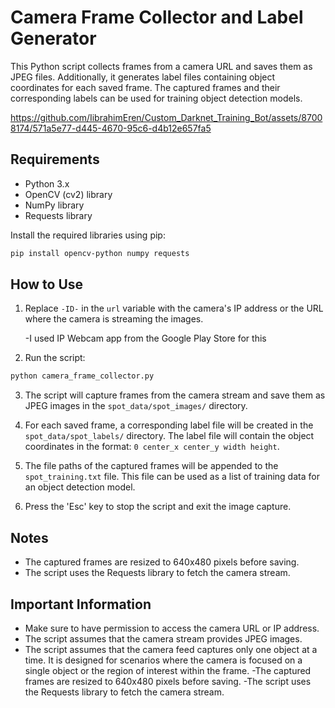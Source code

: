 # Camera Frame Collector and Label Generator

This Python script collects frames from a camera URL and saves them as JPEG files. Additionally, it generates label files containing object coordinates for each saved frame. The captured frames and their corresponding labels can be used for training object detection models.



https://github.com/IibrahimEren/Custom_Darknet_Training_Bot/assets/87008174/571a5e77-d445-4670-95c6-d4b12e657fa5



## Requirements

- Python 3.x
- OpenCV (cv2) library
- NumPy library
- Requests library

Install the required libraries using pip:

```bash
pip install opencv-python numpy requests
```

## How to Use

1. Replace `-ID-` in the `url` variable with the camera's IP address or the URL where the camera is streaming the images.

   -I used IP Webcam app from the Google Play Store for this

2. Run the script:

```bash
python camera_frame_collector.py
```

3. The script will capture frames from the camera stream and save them as JPEG images in the `spot_data/spot_images/` directory.

4. For each saved frame, a corresponding label file will be created in the `spot_data/spot_labels/` directory. The label file will contain the object coordinates in the format: `0 center_x center_y width height`.

5. The file paths of the captured frames will be appended to the `spot_training.txt` file. This file can be used as a list of training data for an object detection model.

6. Press the 'Esc' key to stop the script and exit the image capture.

## Notes

- The captured frames are resized to 640x480 pixels before saving.
- The script uses the Requests library to fetch the camera stream.

## Important Information

- Make sure to have permission to access the camera URL or IP address.
- The script assumes that the camera stream provides JPEG images.
- The script assumes that the camera feed captures only one object at a time. It is designed for scenarios where the camera is focused on a single object or the region of interest within the frame.
-The captured frames are resized to 640x480 pixels before saving.
-The script uses the Requests library to fetch the camera stream.
